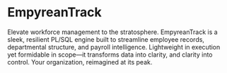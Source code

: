 # EmpyreanTrack
Elevate workforce management to the stratosphere. EmpyreanTrack is a sleek, resilient PL/SQL engine built to streamline employee records, departmental structure, and payroll intelligence. Lightweight in execution yet formidable in scope—it transforms data into clarity, and clarity into control. Your organization, reimagined at its peak.

